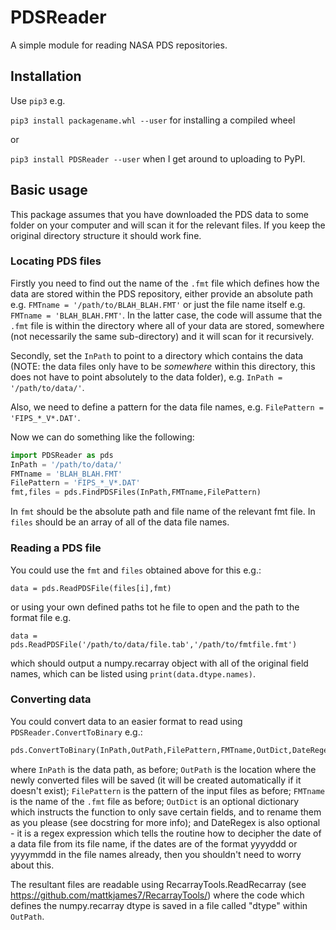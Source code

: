 # PDSReader
A simple module for reading NASA PDS repositories.

## Installation

Use `pip3` e.g.

`pip3 install packagename.whl --user` for installing a compiled wheel 

 or 

`pip3 install PDSReader --user` when I get around to uploading to PyPI.

## Basic usage

This package assumes that you have downloaded the PDS data to some folder
on your computer and will scan it for the relevant files. If you keep
the original directory structure it should work fine.

### Locating PDS files

Firstly you need to find out the name of the `.fmt` file which defines 
how the data are stored within the PDS repository, either provide an
absolute path e.g. `FMTname = '/path/to/BLAH_BLAH.FMT'` or just the
file name itself e.g. `FMTname = 'BLAH_BLAH.FMT'`. In the latter case, 
the code will assume that the `.fmt` file is within the directory where 
all of your data are stored, somewhere (not necessarily the same 
sub-directory) and it will scan for it recursively.

Secondly, set the `InPath` to point to a directory which contains the 
data (NOTE: the data files only have to be *somewhere* within this 
directory, this does not have to point absolutely to the data folder),
e.g. `InPath = '/path/to/data/'`.

Also, we need to define a pattern for the data file names, e.g. 
`FilePattern = 'FIPS_*_V*.DAT'`.

Now we can do something like the following:

```python
import PDSReader as pds
InPath = '/path/to/data/'
FMTname = 'BLAH_BLAH.FMT'
FilePattern = 'FIPS_*_V*.DAT'
fmt,files = pds.FindPDSFiles(InPath,FMTname,FilePattern)
```

In `fmt` should be the absolute path and file name of the relevant fmt file.
In `files` should be an array of all of the data file names.

### Reading a PDS file

You could use the `fmt` and `files` obtained above for this e.g.:

```data = pds.ReadPDSFile(files[i],fmt)```

or using your own defined paths tot he file to open and the path to
the format file e.g.

```data = pds.ReadPDSFile('/path/to/data/file.tab','/path/to/fmtfile.fmt')```

which should output a numpy.recarray object with all of the original
field names, which can be listed using ```print(data.dtype.names)```.

### Converting data

You could convert data to an easier format to read using 
`PDSReader.ConvertToBinary` e.g.:

```python
pds.ConvertToBinary(InPath,OutPath,FilePattern,FMTname,OutDict,DateRegex)
```

where `InPath` is the data path, as before; `OutPath` is the location 
where the newly converted files will be saved (it will be created
automatically if it doesn't exist); `FilePattern` is the pattern of the
input files as before; `FMTname` is the name of the `.fmt` file as before;
`OutDict` is an optional dictionary which instructs the function to only
save certain fields, and to rename them as you please (see docstring for
more info); and DateRegex is also optional - it is a regex expression 
which tells the routine how to decipher the date of a data file from its
file name, if the dates are of the format yyyyddd or yyyymmdd in the
file names already, then you shouldn't need to worry about this.

The resultant files are readable using RecarrayTools.ReadRecarray 
(see https://github.com/mattkjames7/RecarrayTools/) where the code which
defines the numpy.recarray dtype is saved in a file called "dtype" within
`OutPath`. 



